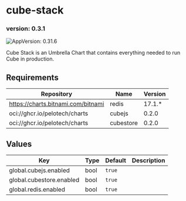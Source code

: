 # cube-stack

### version: 0.3.1<!-- x-release-please-version -->

![AppVersion: 0.31.6](https://img.shields.io/badge/AppVersion-0.31.6-informational?style=flat-square)

Cube Stack is an Umbrella Chart that contains everything needed to run Cube in production.

## Requirements

| Repository | Name | Version |
|------------|------|---------|
| https://charts.bitnami.com/bitnami | redis | 17.1.* |
| oci://ghcr.io/pelotech/charts | cubejs | 0.2.0 |
| oci://ghcr.io/pelotech/charts | cubestore | 0.2.0 |

## Values

| Key | Type | Default | Description |
|-----|------|---------|-------------|
| global.cubejs.enabled | bool | `true` |  |
| global.cubestore.enabled | bool | `true` |  |
| global.redis.enabled | bool | `true` |  |

